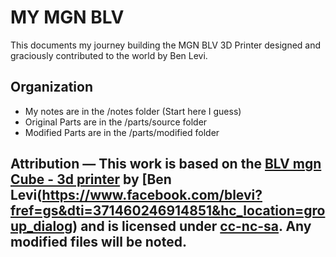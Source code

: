 # MY MGN BLV

This documents my journey building the MGN BLV 3D Printer designed and graciously contributed to the world by Ben Levi.

## Organization
* My notes are in the /notes folder (Start here I guess)
* Original Parts are in the /parts/source folder
* Modified Parts are in the /parts/modified folder

## Attribution — This work is based on the [BLV mgn Cube - 3d printer](https://www.thingiverse.com/thing:3382718) by [Ben Levi(https://www.facebook.com/blevi?fref=gs&dti=371460246914851&hc_location=group_dialog) and is licensed under [cc-nc-sa](https://creativecommons.org/licenses/by-nc-sa/2.0/).  Any modified files will be noted.
